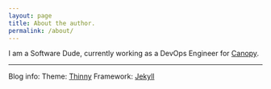 ```yaml
---
layout: page
title: About the author.
permalink: /about/
---
```



I am a Software Dude, currently working as a DevOps Engineer for [Canopy](https://www.canopytax.com).



----

Blog info:
Theme: [Thinny](https://github.com/camporez/Thinny)
Framework: [Jekyll](http://jekyllrb.com/)
